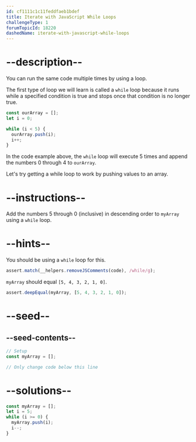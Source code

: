 ```yaml
---
id: cf1111c1c11feddfaeb1bdef
title: Iterate with JavaScript While Loops
challengeType: 1
forumTopicId: 18220
dashedName: iterate-with-javascript-while-loops
---
```


# --description--

You can run the same code multiple times by using a loop.

The first type of loop we will learn is called a `while` loop because it runs while a specified condition is true and stops once that condition is no longer true.

```js
const ourArray = [];
let i = 0;

while (i < 5) {
  ourArray.push(i);
  i++;
}
```

In the code example above, the `while` loop will execute 5 times and append the numbers 0 through 4 to `ourArray`.

Let's try getting a while loop to work by pushing values to an array.

# --instructions--

Add the numbers 5 through 0 (inclusive) in descending order to `myArray` using a `while` loop.

# --hints--

You should be using a `while` loop for this.

```js
assert.match(__helpers.removeJSComments(code), /while/g);
```

`myArray` should equal `[5, 4, 3, 2, 1, 0]`.

```js
assert.deepEqual(myArray, [5, 4, 3, 2, 1, 0]);
```

# --seed--

## --seed-contents--

```js
// Setup
const myArray = [];

// Only change code below this line

```

# --solutions--

```js
const myArray = [];
let i = 5;
while (i >= 0) {
  myArray.push(i);
  i--;
}
```
